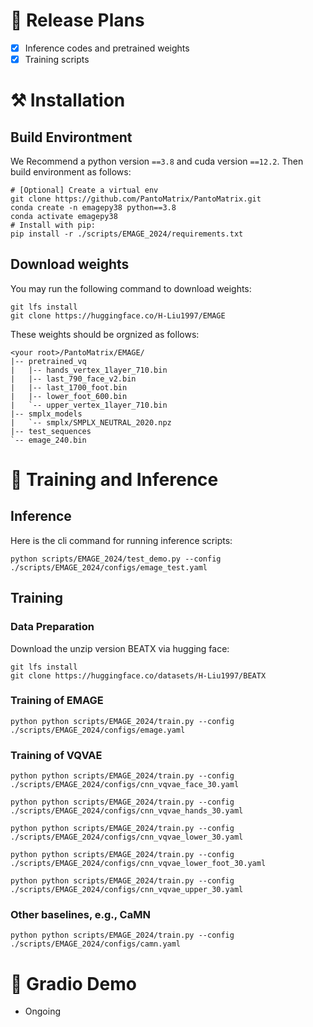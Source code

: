 # 📝 Release Plans

- [x] Inference codes and pretrained weights
- [x] Training scripts

# ⚒️ Installation

## Build Environtment

We Recommend a python version `==3.8` and cuda version `==12.2`. Then build environment as follows:

```shell
# [Optional] Create a virtual env
git clone https://github.com/PantoMatrix/PantoMatrix.git
conda create -n emagepy38 python==3.8
conda activate emagepy38
# Install with pip:
pip install -r ./scripts/EMAGE_2024/requirements.txt
```

## Download weights
You may run the following command to download weights:

```shell
git lfs install
git clone https://huggingface.co/H-Liu1997/EMAGE
```
These weights should be orgnized as follows:

```text
<your root>/PantoMatrix/EMAGE/
|-- pretrained_vq
|   |-- hands_vertex_1layer_710.bin
|   |-- last_790_face_v2.bin
|   |-- last_1700_foot.bin
|   |-- lower_foot_600.bin
|   `-- upper_vertex_1layer_710.bin
|-- smplx_models
|   `-- smplx/SMPLX_NEUTRAL_2020.npz
|-- test_sequences
`-- emage_240.bin
```

# 🚀 Training and Inference 

## Inference

Here is the cli command for running inference scripts:

```shell
python scripts/EMAGE_2024/test_demo.py --config ./scripts/EMAGE_2024/configs/emage_test.yaml
```

## <span id="train"> Training </span>

### Data Preparation

Download the unzip version BEATX via hugging face: 

```shell
git lfs install
git clone https://huggingface.co/datasets/H-Liu1997/BEATX
```

### Training of EMAGE

```shell
python python scripts/EMAGE_2024/train.py --config ./scripts/EMAGE_2024/configs/emage.yaml 
```

### Training of VQVAE

```shell
python python scripts/EMAGE_2024/train.py --config ./scripts/EMAGE_2024/configs/cnn_vqvae_face_30.yaml 
```
```shell
python python scripts/EMAGE_2024/train.py --config ./scripts/EMAGE_2024/configs/cnn_vqvae_hands_30.yaml 
```
```shell
python python scripts/EMAGE_2024/train.py --config ./scripts/EMAGE_2024/configs/cnn_vqvae_lower_30.yaml 
```
```shell
python python scripts/EMAGE_2024/train.py --config ./scripts/EMAGE_2024/configs/cnn_vqvae_lower_foot_30.yaml 
```
```shell
python python scripts/EMAGE_2024/train.py --config ./scripts/EMAGE_2024/configs/cnn_vqvae_upper_30.yaml 
```

### Other baselines, e.g., CaMN

```shell
python python scripts/EMAGE_2024/train.py --config ./scripts/EMAGE_2024/configs/camn.yaml 
```

# 🎨 Gradio Demo

- Ongoing